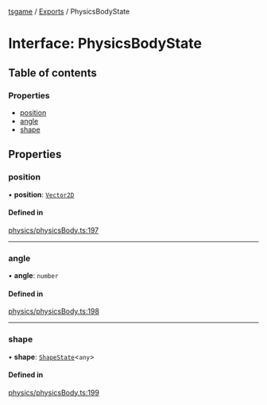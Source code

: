 [tsgame](../README.md) / [Exports](../modules.md) / PhysicsBodyState

# Interface: PhysicsBodyState

## Table of contents

### Properties

- [position](PhysicsBodyState.md#position)
- [angle](PhysicsBodyState.md#angle)
- [shape](PhysicsBodyState.md#shape)

## Properties

### position

• **position**: [`Vector2D`](../classes/Vector2D.md)

#### Defined in

[physics/physicsBody.ts:197](https://github.com/ashleycheung/tsgame/blob/0573a5b/src/physics/physicsBody.ts#L197)

___

### angle

• **angle**: `number`

#### Defined in

[physics/physicsBody.ts:198](https://github.com/ashleycheung/tsgame/blob/0573a5b/src/physics/physicsBody.ts#L198)

___

### shape

• **shape**: [`ShapeState`](ShapeState.md)<`any`\>

#### Defined in

[physics/physicsBody.ts:199](https://github.com/ashleycheung/tsgame/blob/0573a5b/src/physics/physicsBody.ts#L199)
